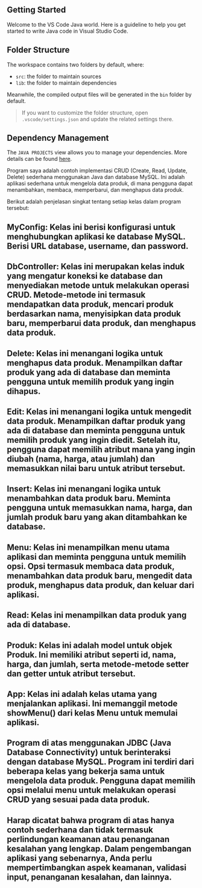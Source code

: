 ## Getting Started

Welcome to the VS Code Java world. Here is a guideline to help you get started to write Java code in Visual Studio Code.

## Folder Structure

The workspace contains two folders by default, where:

- `src`: the folder to maintain sources
- `lib`: the folder to maintain dependencies

Meanwhile, the compiled output files will be generated in the `bin` folder by default.

> If you want to customize the folder structure, open `.vscode/settings.json` and update the related settings there.

## Dependency Management

The `JAVA PROJECTS` view allows you to manage your dependencies. More details can be found [here](https://github.com/microsoft/vscode-java-dependency#manage-dependencies).

Program saya adalah contoh implementasi CRUD (Create, Read, Update, Delete) sederhana menggunakan Java dan database MySQL. Ini adalah aplikasi sederhana untuk mengelola data produk, di mana pengguna dapat menambahkan, membaca, memperbarui, dan menghapus data produk.

Berikut adalah penjelasan singkat tentang setiap kelas dalam program tersebut:

## MyConfig: Kelas ini berisi konfigurasi untuk menghubungkan aplikasi ke database MySQL. Berisi URL database, username, dan password.

## DbController: Kelas ini merupakan kelas induk yang mengatur koneksi ke database dan menyediakan metode untuk melakukan operasi CRUD. Metode-metode ini termasuk mendapatkan data produk, mencari produk berdasarkan nama, menyisipkan data produk baru, memperbarui data produk, dan menghapus data produk.

## Delete: Kelas ini menangani logika untuk menghapus data produk. Menampilkan daftar produk yang ada di database dan meminta pengguna untuk memilih produk yang ingin dihapus.

## Edit: Kelas ini menangani logika untuk mengedit data produk. Menampilkan daftar produk yang ada di database dan meminta pengguna untuk memilih produk yang ingin diedit. Setelah itu, pengguna dapat memilih atribut mana yang ingin diubah (nama, harga, atau jumlah) dan memasukkan nilai baru untuk atribut tersebut.

## Insert: Kelas ini menangani logika untuk menambahkan data produk baru. Meminta pengguna untuk memasukkan nama, harga, dan jumlah produk baru yang akan ditambahkan ke database.

## Menu: Kelas ini menampilkan menu utama aplikasi dan meminta pengguna untuk memilih opsi. Opsi termasuk membaca data produk, menambahkan data produk baru, mengedit data produk, menghapus data produk, dan keluar dari aplikasi.

## Read: Kelas ini menampilkan data produk yang ada di database.

## Produk: Kelas ini adalah model untuk objek Produk. Ini memiliki atribut seperti id, nama, harga, dan jumlah, serta metode-metode setter dan getter untuk atribut tersebut.

## App: Kelas ini adalah kelas utama yang menjalankan aplikasi. Ini memanggil metode showMenu() dari kelas Menu untuk memulai aplikasi.

## Program di atas menggunakan JDBC (Java Database Connectivity) untuk berinteraksi dengan database MySQL. Program ini terdiri dari beberapa kelas yang bekerja sama untuk mengelola data produk. Pengguna dapat memilih opsi melalui menu untuk melakukan operasi CRUD yang sesuai pada data produk.

## Harap dicatat bahwa program di atas hanya contoh sederhana dan tidak termasuk perlindungan keamanan atau penanganan kesalahan yang lengkap. Dalam pengembangan aplikasi yang sebenarnya, Anda perlu mempertimbangkan aspek keamanan, validasi input, penanganan kesalahan, dan lainnya.